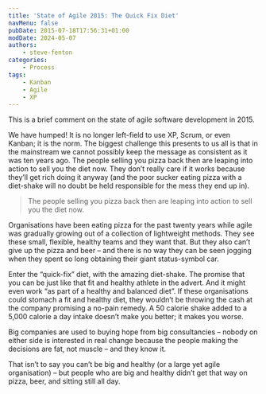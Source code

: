 ```yaml
---
title: 'State of Agile 2015: The Quick Fix Diet'
navMenu: false
pubDate: 2015-07-18T17:56:31+01:00
modDate: 2024-05-07
authors:
    - steve-fenton
categories:
    - Process
tags:
    - Kanban
    - Agile
    - XP
---
```


This is a brief comment on the state of agile software development in 2015.

We have humped! It is no longer left-field to use XP, Scrum, or even Kanban; it is the norm. The biggest challenge this presents to us all is that in the mainstream we cannot possibly keep the message as consistent as it was ten years ago. The people selling you pizza back then are leaping into action to sell you the diet now. They don’t really care if it works because they’ll get rich doing it anyway (and the poor sucker eating pizza with a diet-shake will no doubt be held responsible for the mess they end up in).

> The people selling you pizza back then are leaping into action to sell you the diet now.

Organisations have been eating pizza for the past twenty years while agile was gradually growing out of a collection of lightweight methods. They see these small, flexible, healthy teams and they want that. But they also can’t give up the pizza and beer – and there is no way they can be seen jogging when they spent so long obtaining their giant status-symbol car.

Enter the “quick-fix” diet, with the amazing diet-shake. The promise that you can be just like that fit and healthy athlete in the advert. And it might even work “as part of a healthy and balanced diet”. If these organisations could stomach a fit and healthy diet, they wouldn’t be throwing the cash at the company promising a no-pain remedy. A 50 calorie shake added to a 5,000 calorie a day intake doesn’t make you better; it makes you worse.

Big companies are used to buying hope from big consultancies – nobody on either side is interested in real change because the people making the decisions are fat, not muscle – and they know it.

That isn’t to say you can’t be big and healthy (or a large yet agile organisation) – but people who are big and healthy didn’t get that way on pizza, beer, and sitting still all day.
